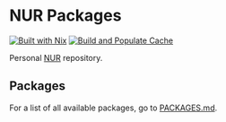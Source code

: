 <!-- markdownlint-disable MD032 -->

# NUR Packages

[![Built with Nix](https://img.shields.io/static/v1?logo=nixos&logoColor=white&label=&message=Built%20with%20Nix&color=41439a)](https://nixos.org/)
[![Build and Populate Cache](https://github.com/FedericoSchonborn/nur-packages-gha/actions/workflows/build.yaml/badge.svg)](https://github.com/FedericoSchonborn/nur-packages-gha/actions/workflows/build.yaml)

Personal [NUR](https://github.com/nix-community/NUR) repository.

## Packages

For a list of all available packages, go to [PACKAGES.md](./PACKAGES.md).
